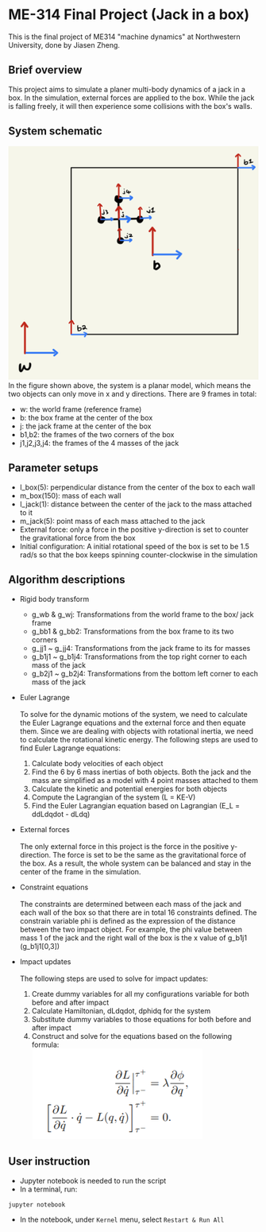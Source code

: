 # ME-314 Final Project (Jack in a box)
This is the final project of ME314 "machine dynamics" at Northwestern University, done by Jiasen Zheng.

## Brief overview
This project aims to simulate a planer multi-body dynamics of a jack in a box. In the simulation, external forces are applied to the box. While the jack is falling freely, it will then experience some collisions with the box's walls.

## System schematic
![alt text](1.jpeg)
In the figure shown above, the system is a planar model, which means the two objects can only move in x and y directions. There are 9 frames in total:
* w: the world frame (reference frame)
* b: the box frame at the center of the box
* j: the jack frame at the center of the box
* b1,b2: the frames of the two corners of the box
* j1,j2,j3,j4: the frames of the 4 masses of the jack

## Parameter setups
* l_box(5): perpendicular distance from the center of the box to each wall
* m_box(150): mass of each wall
* l_jack(1): distance between the center of the jack to the mass attached to it
* m_jack(5): point mass of each mass attached to the jack
* External force: only a force in the positive y-direction is set to counter the gravitational force from the box
* Initial configuration: A initial rotational speed of the box is set to be 1.5 rad/s so that the box keeps spinning counter-clockwise in the simulation

## Algorithm descriptions
* Rigid body transform 
    * g_wb & g_wj: Transformations from the world frame to the box/ jack frame
    * g_bb1 & g_bb2: Transformations from the box frame to its two corners
    * g_jj1 ~ g_jj4: Transformations from the jack frame to its for masses
    * g_b1j1 ~ g_b1j4: Transformations from the top right corner to each mass of the jack
    * g_b2j1 ~ g_b2j4: Transformations from the bottom left corner to each mass of the jack
* Euler Lagrange</br></br>
To solve for the dynamic motions of the system, we need to calculate the Euler Lagrange equations and the external force and then equate them. Since we are dealing with objects with rotational inertia, we need to calculate the rotational kinetic energy. The following steps are used to find Euler Lagrange equations:
    1. Calculate body velocities of each object
    2. Find the 6 by 6 mass inertias of both objects. Both the jack and the mass are simplified as a model with 4 point masses attached to them
    3. Calculate the kinetic and potential energies for both objects
    4. Compute the Lagrangian of the system (L = KE-V)
    5. Find the Euler Lagrangian equation based on Lagrangian (E_L = ddLdqdot - dLdq)

* External forces</br></br>
The only external force in this project is the force in the positive y-direction. The force is set to be the same as the gravitational force of the box. As a result, the whole system can be balanced and stay in the center of the frame in the simulation.

* Constraint equations</br></br>
The constraints are determined between each mass of the jack and each wall of the box so that there are in total 16 constraints defined. The constrain variable phi is defined as the expression of the distance between the two impact object. For example, the phi value between mass 1 of the jack and the right wall of the box is the x value of g_b1j1 (g_b1j1[0,3])

* Impact updates</br></br>
The following steps are used to solve for impact updates:
    1. Create dummy variables for all my configurations variable for both before and after impact
    2. Calculate Hamiltonian, dLdqdot, dphidq for the system
    3. Substitute dummy variables to those equations for both before and after impact
    4. Construct and solve for the equations based on the following formula:</br>
    ![alt text](2.png)


## User instruction
* Jupyter notebook is needed to run the script
* In a terminal, run:
```shell
jupyter notebook
```
* In the notebook, under `Kernel` menu, select `Restart & Run All`
